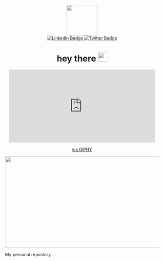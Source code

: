 <div id="header" align="center">
  <img src="https://media.giphy.com/media/M9gbBd9nbDrOTu1Mqx/giphy.gif" width="100"/>
  <div id="badges">
  <a href="https://www.linkedin.com/in/amran-abdourazak-abdillahi">
    <img src="https://img.shields.io/badge/LinkedIn-blue?style=for-the-badge&logo=linkedin&logoColor=white" alt="LinkedIn Badge"/>
  </a>
  <a href="https://twitter.com/amran_zak">
    <img src="https://img.shields.io/badge/Twitter-blue?style=for-the-badge&logo=twitter&logoColor=white" alt="Twitter Badge"/>
  </a>
</div>
  <img src="https://komarev.com/ghpvc/?username=amran-zake&style=flat-square&color=blue" alt=""/>
  
  <h1>
  hey there
  <img src="https://media.giphy.com/media/hvRJCLFzcasrR4ia7z/giphy.gif" width="30px"/>
</h1>
  
  
  
</div>

<div align="center">
  <iframe src="https://giphy.com/embed/cst5AXzPxRLyIwMNsV" width="480" height="240" frameBorder="0" class="giphy-embed" allowFullScreen></iframe><p><a href="https://giphy.com/gifs/KeepCoding-woman-in-tech-dev-developer-cst5AXzPxRLyIwMNsV">via GIPHY</a></p>
  <img src="https://giphy.com/gifs/KeepCoding-woman-in-tech-dev-developer-cst5AXzPxRLyIwMNsV" width="600" height="300"/>
</div>



My personal repostory
